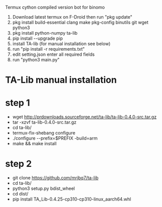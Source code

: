 Termux cython compiled version bot for binomo

1. Download latest termux on F-Droid then run "pkg update"
2. pkg install build-essential clang make pkg-config binutils git wget python3
3. pkg install python-numpy ta-lib
4. pip install --upgrade pip
5. install TA-lib (for manual installation see below)
6. run "pip install -r requirements.txt"
6. edit setting.json enter all required fields
7. run "python3 main.py"

# TA-Lib manual installation

# step 1
* wget http://prdownloads.sourceforge.net/ta-lib/ta-lib-0.4.0-src.tar.gz
* tar -xzvf ta-lib-0.4.0-src.tar.gz
* cd ta-lib/
* termux-fix-shebang configure
* ./configure --prefix=$PREFIX -build=arm
* make && make install

# step 2
* git clone https://github.com/mrjbq7/ta-lib
* cd ta-lib/
* python3 setup.py bdist_wheel
* cd dist/
* pip install TA_Lib-0.4.25-cp310-cp310-linux_aarch64.whl
